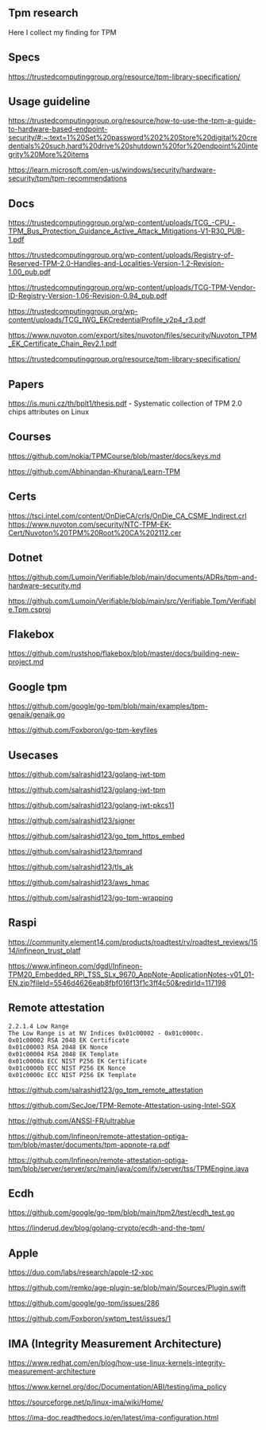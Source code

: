 ## Tpm research


Here I collect my finding for TPM

## Specs

https://trustedcomputinggroup.org/resource/tpm-library-specification/

## Usage guideline

https://trustedcomputinggroup.org/resource/how-to-use-the-tpm-a-guide-to-hardware-based-endpoint-security/#:~:text=1%20Set%20password%202%20Store%20digital%20credentials%20such,hard%20drive%20shutdown%20for%20endpoint%20integrity%20More%20items

https://learn.microsoft.com/en-us/windows/security/hardware-security/tpm/tpm-recommendations

## Docs

https://trustedcomputinggroup.org/wp-content/uploads/TCG_-CPU_-TPM_Bus_Protection_Guidance_Active_Attack_Mitigations-V1-R30_PUB-1.pdf

https://trustedcomputinggroup.org/wp-content/uploads/Registry-of-Reserved-TPM-2.0-Handles-and-Localities-Version-1.2-Revision-1.00_pub.pdf

https://trustedcomputinggroup.org/wp-content/uploads/TCG-TPM-Vendor-ID-Registry-Version-1.06-Revision-0.94_pub.pdf

https://trustedcomputinggroup.org/wp-content/uploads/TCG_IWG_EKCredentialProfile_v2p4_r3.pdf


https://www.nuvoton.com/export/sites/nuvoton/files/security/Nuvoton_TPM_EK_Certificate_Chain_Rev2.1.pdf

https://trustedcomputinggroup.org/resource/tpm-library-specification/

## Papers

https://is.muni.cz/th/bplt1/thesis.pdf - Systematic collection of TPM 2.0 chips attributes on Linux

## Courses

https://github.com/nokia/TPMCourse/blob/master/docs/keys.md

https://github.com/Abhinandan-Khurana/Learn-TPM

## Certs

https://tsci.intel.com/content/OnDieCA/crls/OnDie_CA_CSME_Indirect.crl
https://www.nuvoton.com/security/NTC-TPM-EK-Cert/Nuvoton%20TPM%20Root%20CA%202112.cer

## Dotnet

https://github.com/Lumoin/Verifiable/blob/main/documents/ADRs/tpm-and-hardware-security.md

https://github.com/Lumoin/Verifiable/blob/main/src/Verifiable.Tpm/Verifiable.Tpm.csproj

## Flakebox

https://github.com/rustshop/flakebox/blob/master/docs/building-new-project.md

## Google tpm

https://github.com/google/go-tpm/blob/main/examples/tpm-genaik/genaik.go

https://github.com/Foxboron/go-tpm-keyfiles


## Usecases


https://github.com/salrashid123/golang-jwt-tpm

https://github.com/salrashid123/golang-jwt-tpm

https://github.com/salrashid123/golang-jwt-pkcs11

https://github.com/salrashid123/signer

https://github.com/salrashid123/go_tpm_https_embed

https://github.com/salrashid123/tpmrand

https://github.com/salrashid123/tls_ak

https://github.com/salrashid123/aws_hmac

https://github.com/salrashid123/go-tpm-wrapping

## Raspi

https://community.element14.com/products/roadtest/rv/roadtest_reviews/1514/infineon_trust_platf

https://www.infineon.com/dgdl/Infineon-TPM20_Embedded_RPi_TSS_SLx_9670_AppNote-ApplicationNotes-v01_01-EN.zip?fileId=5546d4626eab8fbf016f13f1c3ff4c50&redirId=117198



## Remote attestation


```
2.2.1.4 Low Range
The Low Range is at NV Indices 0x01c00002 - 0x01c0000c.
0x01c00002 RSA 2048 EK Certificate
0x01c00003 RSA 2048 EK Nonce
0x01c00004 RSA 2048 EK Template
0x01c0000a ECC NIST P256 EK Certificate
0x01c0000b ECC NIST P256 EK Nonce
0x01c0000c ECC NIST P256 EK Template
```

https://github.com/salrashid123/go_tpm_remote_attestation

https://github.com/SecJoe/TPM-Remote-Attestation-using-Intel-SGX

https://github.com/ANSSI-FR/ultrablue

https://github.com/Infineon/remote-attestation-optiga-tpm/blob/master/documents/tpm-appnote-ra.pdf

https://github.com/Infineon/remote-attestation-optiga-tpm/blob/server/server/src/main/java/com/ifx/server/tss/TPMEngine.java

## Ecdh

https://github.com/google/go-tpm/blob/main/tpm2/test/ecdh_test.go

https://linderud.dev/blog/golang-crypto/ecdh-and-the-tpm/



## Apple

https://duo.com/labs/research/apple-t2-xpc

https://github.com/remko/age-plugin-se/blob/main/Sources/Plugin.swift

https://github.com/google/go-tpm/issues/286

https://github.com/Foxboron/swtpm_test/issues/1

## IMA (Integrity Measurement Architecture)

https://www.redhat.com/en/blog/how-use-linux-kernels-integrity-measurement-architecture

https://www.kernel.org/doc/Documentation/ABI/testing/ima_policy

https://sourceforge.net/p/linux-ima/wiki/Home/

https://ima-doc.readthedocs.io/en/latest/ima-configuration.html

